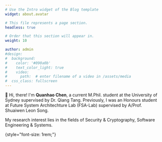 ```yaml
---
# Use the Intro widget of the Blog template
widget: about.avatar

# This file represents a page section.
headless: true

# Order that this section will appear in.
weight: 10

author: admin
#design:
#  background:
#    color: '#090a0b'
#    text_color_light: true
#    video:
#      path:  # enter filename of a video in /assets/media
#  css_class: fullscreen
---
```


👋 Hi, there! I'm **Quanhao Chen**, a current M.Phil. student at the University of Sydney supervised by Dr. Qiang Tang. Previously, I was an Honours student at Future System Architechture Lab (FSA-Lab) supervised by A/Prof. Shuaiwen Leon Song.

My research interest lies in the fields of Security & Cryptography, Software Engineering & Systems.

{style="font-size: 1rem;"}

<!-- Check out my [resumé](/about/) and portfolio below 😍 -->

